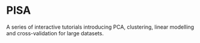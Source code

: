 # PISA
A series of interactive tutorials introducing PCA, clustering, linear modelling and cross-validation for large datasets. 
